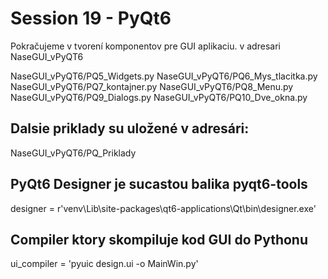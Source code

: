 # Session 19 - PyQt6 

Pokračujeme v tvorení komponentov pre GUI aplikaciu.
v adresari NaseGUI_vPyQT6


NaseGUI_vPyQT6/PQ5_Widgets.py
NaseGUI_vPyQT6/PQ6_Mys_tlacitka.py
NaseGUI_vPyQT6/PQ7_kontajner.py
NaseGUI_vPyQT6/PQ8_Menu.py
NaseGUI_vPyQT6/PQ9_Dialogs.py
NaseGUI_vPyQT6/PQ10_Dve_okna.py

## Dalsie priklady su uložené v adresári:

NaseGUI_vPyQT6/PQ_Priklady


## PyQt6 Designer je sucastou balika pyqt6-tools
designer = r'venv\Lib\site-packages\qt6-applications\Qt\bin\designer.exe'


## Compiler ktory skompiluje kod GUI do Pythonu
ui_compiler = 'pyuic design.ui -o MainWin.py'